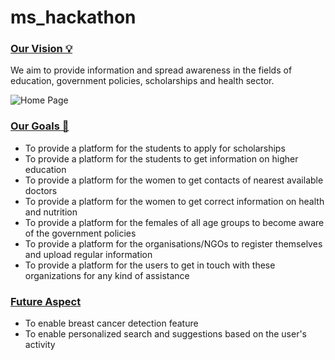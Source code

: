 # ms_hackathon
<h3><u>Our Vision 💡</u></h3>
<p>We aim to provide information and spread awareness in the fields of education, government policies, scholarships and health sector.</p>
<img src="https://user-images.githubusercontent.com/91751379/174636439-6534f519-5126-4656-b995-6e88a1b3edf6.jpeg" alt="Home Page">
<h3><u>Our Goals 📝</u></h3>
<ul>
  <li>To provide a platform for the students to apply for scholarships</li>
  <li>To provide a platform for the students to get information on higher education</li>
  <li>To provide a platform for the women to get contacts of nearest available doctors</li>
  <li>To provide a platform for the women to get correct information on health and nutrition</li>
  <li>To provide a platform for the females of all age groups to become aware of the government policies</li>
  <li>To provide a platform for the organisations/NGOs to register themselves and upload regular information</li>
  <li>To provide a platform for the users to get in touch with these organizations for any kind of assistance</li>
</ul>
<h3><u>Future Aspect</u></h3>
<ul>
  <li>To enable breast cancer detection feature</li>
  <li>To enable personalized search and suggestions based on the user's activity</li>  
</ul>
